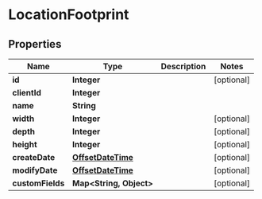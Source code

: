 
# LocationFootprint

## Properties
Name | Type | Description | Notes
------------ | ------------- | ------------- | -------------
**id** | **Integer** |  |  [optional]
**clientId** | **Integer** |  | 
**name** | **String** |  | 
**width** | **Integer** |  |  [optional]
**depth** | **Integer** |  |  [optional]
**height** | **Integer** |  |  [optional]
**createDate** | [**OffsetDateTime**](OffsetDateTime.md) |  |  [optional]
**modifyDate** | [**OffsetDateTime**](OffsetDateTime.md) |  |  [optional]
**customFields** | **Map&lt;String, Object&gt;** |  |  [optional]



